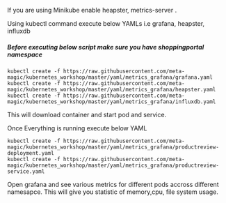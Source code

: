 If you are using Minikube enable heapster, metrics-server . 

Using kubectl command execute below YAMLs i.e grafana, heapster, influxdb

##### Before executing below script make sure you have shoppingportal namespace
````
kubectl create -f https://raw.githubusercontent.com/meta-magic/kubernetes_workshop/master/yaml/metrics_grafana/grafana.yaml
kubectl create -f https://raw.githubusercontent.com/meta-magic/kubernetes_workshop/master/yaml/metrics_grafana/heapster.yaml
kubectl create -f https://raw.githubusercontent.com/meta-magic/kubernetes_workshop/master/yaml/metrics_grafana/influxdb.yaml
````
This will download container and start pod and service.

Once Everything is running execute below YAML 
````
kubectl create -f https://raw.githubusercontent.com/meta-magic/kubernetes_workshop/master/yaml/metrics_grafana/productreview-deployment.yaml
kubectl create -f https://raw.githubusercontent.com/meta-magic/kubernetes_workshop/master/yaml/metrics_grafana/productreview-service.yaml
````

Open grafana and see various metrics for different pods accross different namesapce. This will give you statistic of memory,cpu, file system usage.




